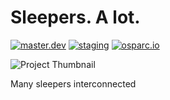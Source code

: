 # Sleepers. A lot.
[![master.dev](https://img.shields.io/website?down_message=offline&label=master.dev&up_message=run&url=https%3A//osparc01.speag.com)](https://osparc01.speag.com/study/c408404c-ab0f-11ea-a7a7-02420a003106)
[![staging](https://img.shields.io/website?down_message=offline&label=staging&up_message=run&url=https%3A//staging.osparc.io)](https://staging.osparc.io/study/c408404c-ab0f-11ea-a7a7-02420a003106)
[![osparc.io](https://img.shields.io/website?down_message=offline&label=osparc.io&up_message=run&url=https%3A//osparc.io)](https://osparc.io/study/c408404c-ab0f-11ea-a7a7-02420a003106)

![Project Thumbnail](https://proxy.duckduckgo.com/iu/?u=https%3A%2F%2Fimage.slidesharecdn.com%2Flapersistenciadelamemoria-140804210719-phpapp01%2F95%2Fla-persistencia-de-la-memoria-4-638.jpg%3Fcb%3D1407186503&amp;f=1)

Many sleepers interconnected

